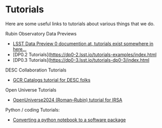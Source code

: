 # Tutorials

Here are some useful links to tutorials about various things that we do.

Rubin Observatory Data Previews
- [LSST Data Preview 0 documention at, tutorials exist somewhere in here…](https://dp0.lsst.io/index.html)
- [DP0.2 Tutorials](https://dp0-2.lsst.io/tutorials-examples/index.html
- [DP0.3 Tutorials](https://dp0-3.lsst.io/tutorials-dp0-3/index.html

DESC Collaboration Tutorials
- [GCR Catalogs tutorial for DESC folks](https://github.com/LSSTDESC/gcr-catalogs/blob/master/examples/GCRCatalogs%20Demo.ipynb)
  
Open Universe Tutorials  
- [OpenUniverse2024 (Roman–Rubin) tutorial for IRSA ](https://caltech-ipac.github.io/irsa-tutorials/tutorials/firefly/OpenUniverse2024Preview_Firefly.html)

Python / coding Tutorials:
- [Converting a python notebook to a software package](https://kipac.github.io/NBToPackage/)
